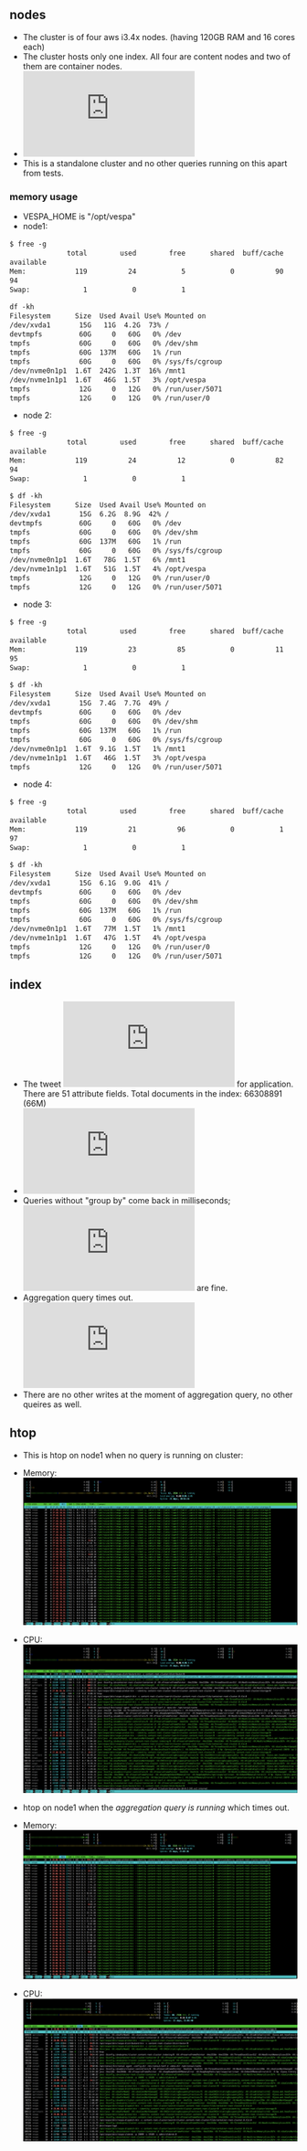 ## nodes
- The cluster is of four aws i3.4x nodes. (having 120GB RAM and 16 cores each)
- The cluster hosts only one index. All four are content nodes and two of them are container nodes.
- ![services.xml](https://github.com/yogin16/tweet-vespa-app/blob/master/src/main/application/services.xml)
- This is a standalone cluster and no other queries running on this apart from tests.

### memory usage
- VESPA_HOME is "/opt/vespa"
- node1:
```!bash
$ free -g
              total        used        free      shared  buff/cache   available
Mem:            119          24           5           0          90          94
Swap:             1           0           1
```

```!bash
df -kh
Filesystem      Size  Used Avail Use% Mounted on
/dev/xvda1       15G   11G  4.2G  73% /
devtmpfs         60G     0   60G   0% /dev
tmpfs            60G     0   60G   0% /dev/shm
tmpfs            60G  137M   60G   1% /run
tmpfs            60G     0   60G   0% /sys/fs/cgroup
/dev/nvme0n1p1  1.6T  242G  1.3T  16% /mnt1
/dev/nvme1n1p1  1.6T   46G  1.5T   3% /opt/vespa
tmpfs            12G     0   12G   0% /run/user/5071
tmpfs            12G     0   12G   0% /run/user/0
```

- node 2:
```!bash
$ free -g
              total        used        free      shared  buff/cache   available
Mem:            119          24          12           0          82          94
Swap:             1           0           1
```

```!bash
$ df -kh
Filesystem      Size  Used Avail Use% Mounted on
/dev/xvda1       15G  6.2G  8.9G  42% /
devtmpfs         60G     0   60G   0% /dev
tmpfs            60G     0   60G   0% /dev/shm
tmpfs            60G  137M   60G   1% /run
tmpfs            60G     0   60G   0% /sys/fs/cgroup
/dev/nvme0n1p1  1.6T   78G  1.5T   6% /mnt1
/dev/nvme1n1p1  1.6T   51G  1.5T   4% /opt/vespa
tmpfs            12G     0   12G   0% /run/user/0
tmpfs            12G     0   12G   0% /run/user/5071
```

- node 3:
```!
$ free -g
              total        used        free      shared  buff/cache   available
Mem:            119          23          85           0          11          95
Swap:             1           0           1
```

```!bash
$ df -kh
Filesystem      Size  Used Avail Use% Mounted on
/dev/xvda1       15G  7.4G  7.7G  49% /
devtmpfs         60G     0   60G   0% /dev
tmpfs            60G     0   60G   0% /dev/shm
tmpfs            60G  137M   60G   1% /run
tmpfs            60G     0   60G   0% /sys/fs/cgroup
/dev/nvme0n1p1  1.6T  9.1G  1.5T   1% /mnt1
/dev/nvme1n1p1  1.6T   46G  1.5T   3% /opt/vespa
tmpfs            12G     0   12G   0% /run/user/5071
```

- node 4:
```!bash
$ free -g
              total        used        free      shared  buff/cache   available
Mem:            119          21          96           0           1          97
Swap:             1           0           1
```

```!bash
$ df -kh
Filesystem      Size  Used Avail Use% Mounted on
/dev/xvda1       15G  6.1G  9.0G  41% /
devtmpfs         60G     0   60G   0% /dev
tmpfs            60G     0   60G   0% /dev/shm
tmpfs            60G  137M   60G   1% /run
tmpfs            60G     0   60G   0% /sys/fs/cgroup
/dev/nvme0n1p1  1.6T   77M  1.5T   1% /mnt1
/dev/nvme1n1p1  1.6T   47G  1.5T   4% /opt/vespa
tmpfs            12G     0   12G   0% /run/user/0
tmpfs            12G     0   12G   0% /run/user/5071
```

## index

- The tweet ![search definition](https://github.com/yogin16/tweet-vespa-app/blob/master/src/main/application/searchdefinitions/tweet.sd) for application. There are 51 attribute fields. Total documents in the index:
66308891 (66M)
- ![Metrics API Response](https://github.com/yogin16/tweet-vespa-app/blob/master/matrics-api-response.js)
- Queries without "group by" come back in milliseconds; ![search queries](https://github.com/yogin16/tweet-vespa-app/blob/master/requests/search-query.json) are fine. 
- Aggregation query times out. ![sample aggregation](https://github.com/yogin16/tweet-vespa-app/blob/master/requests/aggregation-query.json)
- There are no other writes at the moment of aggregation query, no other queires as well.

## htop

- This is htop on node1 when no query is running on cluster:
- Memory:
![Memory](https://github.com/yogin16/tweet-vespa-app/blob/master/images/mem-with-no-queries.png)
- CPU:
![CPU](https://github.com/yogin16/tweet-vespa-app/blob/master/images/cpu-with-no-queries.png)


- htop on node1 when the *aggregation query is running* which times out.
- Memory:
![Memory](https://github.com/yogin16/tweet-vespa-app/blob/master/images/mem-when-agg-running.png)
- CPU: 
![CPU](https://github.com/yogin16/tweet-vespa-app/blob/master/images/cpu-when-agg-running.png)
